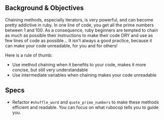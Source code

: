 ## Background & Objectives

Chaining methods, especially iterators, is very powerful, and can become pretty addictive in ruby. In one line of code, you get all the prime numbers between 1 and 100. As a consequence, ruby beginners are tempted to chain as much as possible their instructions to make their code DRY and use as few lines of code as possible... It isn't always a good practice, because it can make your code unreadable, for you and for others!

Here is a rule of thumb:

- Use method chaining when it benefits to your code, makes it more concise, but still very understandable
- Use intermediate variables when chaining makes your code unreadable

## Specs

- Refactor `#shuffle_word` and `quote_prime_numbers` to make these methods efficient and readable. You can focus on what rubocop tells you to guide you.